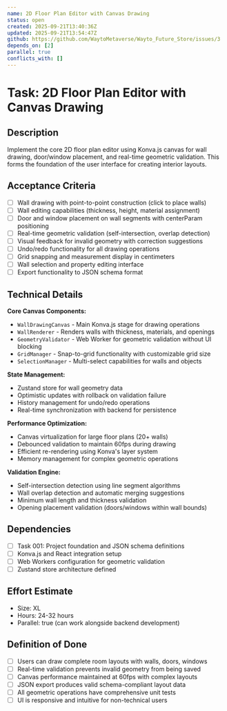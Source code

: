 ```yaml
---
name: 2D Floor Plan Editor with Canvas Drawing
status: open
created: 2025-09-21T13:40:36Z
updated: 2025-09-21T13:54:47Z
github: https://github.com/WaytoMetaverse/Wayto_Future_Store/issues/3
depends_on: [2]
parallel: true
conflicts_with: []
---
```


# Task: 2D Floor Plan Editor with Canvas Drawing

## Description
Implement the core 2D floor plan editor using Konva.js canvas for wall drawing, door/window placement, and real-time geometric validation. This forms the foundation of the user interface for creating interior layouts.

## Acceptance Criteria
- [ ] Wall drawing with point-to-point construction (click to place walls)
- [ ] Wall editing capabilities (thickness, height, material assignment)
- [ ] Door and window placement on wall segments with centerParam positioning
- [ ] Real-time geometric validation (self-intersection, overlap detection)
- [ ] Visual feedback for invalid geometry with correction suggestions
- [ ] Undo/redo functionality for all drawing operations
- [ ] Grid snapping and measurement display in centimeters
- [ ] Wall selection and property editing interface
- [ ] Export functionality to JSON schema format

## Technical Details
**Core Canvas Components:**
- `WallDrawingCanvas` - Main Konva.js stage for drawing operations
- `WallRenderer` - Renders walls with thickness, materials, and openings
- `GeometryValidator` - Web Worker for geometric validation without UI blocking
- `GridManager` - Snap-to-grid functionality with customizable grid size
- `SelectionManager` - Multi-select capabilities for walls and objects

**State Management:**
- Zustand store for wall geometry data
- Optimistic updates with rollback on validation failure
- History management for undo/redo operations
- Real-time synchronization with backend for persistence

**Performance Optimization:**
- Canvas virtualization for large floor plans (20+ walls)
- Debounced validation to maintain 60fps during drawing
- Efficient re-rendering using Konva's layer system
- Memory management for complex geometric operations

**Validation Engine:**
- Self-intersection detection using line segment algorithms
- Wall overlap detection and automatic merging suggestions
- Minimum wall length and thickness validation
- Opening placement validation (doors/windows within wall bounds)

## Dependencies
- [ ] Task 001: Project foundation and JSON schema definitions
- [ ] Konva.js and React integration setup
- [ ] Web Workers configuration for geometric validation
- [ ] Zustand store architecture defined

## Effort Estimate
- Size: XL
- Hours: 24-32 hours
- Parallel: true (can work alongside backend development)

## Definition of Done
- [ ] Users can draw complete room layouts with walls, doors, windows
- [ ] Real-time validation prevents invalid geometry from being saved
- [ ] Canvas performance maintained at 60fps with complex layouts
- [ ] JSON export produces valid schema-compliant layout data
- [ ] All geometric operations have comprehensive unit tests
- [ ] UI is responsive and intuitive for non-technical users